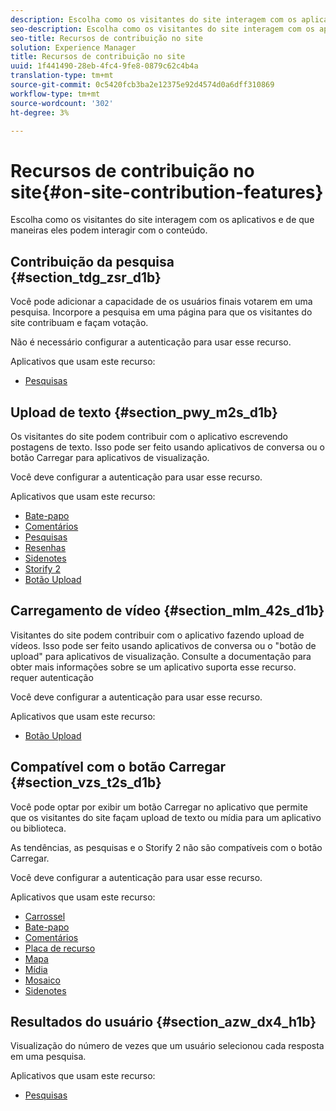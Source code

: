 ```yaml
---
description: Escolha como os visitantes do site interagem com os aplicativos e de que maneiras eles podem interagir com o conteúdo.
seo-description: Escolha como os visitantes do site interagem com os aplicativos e de que maneiras eles podem interagir com o conteúdo.
seo-title: Recursos de contribuição no site
solution: Experience Manager
title: Recursos de contribuição no site
uuid: 1f441490-28eb-4fc4-9fe8-0879c62c4b4a
translation-type: tm+mt
source-git-commit: 0c5420fcb3ba2e12375e92d4574d0a6dff310869
workflow-type: tm+mt
source-wordcount: '302'
ht-degree: 3%

---
```



# Recursos de contribuição no site{#on-site-contribution-features}

Escolha como os visitantes do site interagem com os aplicativos e de que maneiras eles podem interagir com o conteúdo.

## Contribuição da pesquisa {#section_tdg_zsr_d1b}

Você pode adicionar a capacidade de os usuários finais votarem em uma pesquisa. Incorpore a pesquisa em uma página para que os visitantes do site contribuam e façam votação.

Não é necessário configurar a autenticação para usar esse recurso.

Aplicativos que usam este recurso:

* [Pesquisas](../c-about-apps/c-polls-app/c-polls-app.md#c_polls_app)

## Upload de texto {#section_pwy_m2s_d1b}

Os visitantes do site podem contribuir com o aplicativo escrevendo postagens de texto. Isso pode ser feito usando aplicativos de conversa ou o botão Carregar para aplicativos de visualização.

Você deve configurar a autenticação para usar esse recurso.

Aplicativos que usam este recurso:

* [Bate-papo](../c-about-apps/c-chat-app/c-chat-app.md#c_chat_app)
* [Comentários](/help/using/c-about-apps/c-comments/c-comments.md)
* [Pesquisas](../c-about-apps/c-polls-app/c-polls-app.md#c_polls_app)
* [Resenhas](../c-about-apps/c-reviews-app/c-reviews-app.md#c_reviews_app)
* [Sidenotes](../c-about-apps/c-sidenotes-app/c-sidenotes-app.md#c_sidenotes_app)
* [Storify 2](../c-about-apps/c-storify2/c-storify2.md#c_storify2)
* [Botão Upload](../c-about-apps/c-upload-button-app/c-upload-button-app.md#c_upload_button_app)

## Carregamento de vídeo {#section_mlm_42s_d1b}

Visitantes do site podem contribuir com o aplicativo fazendo upload de vídeos. Isso pode ser feito usando aplicativos de conversa ou o &quot;botão de upload&quot; para aplicativos de visualização. Consulte a documentação para obter mais informações sobre se um aplicativo suporta esse recurso. requer autenticação

Você deve configurar a autenticação para usar esse recurso.

Aplicativos que usam este recurso:

* [Botão Upload](../c-about-apps/c-upload-button-app/c-upload-button-app.md#c_upload_button_app)

## Compatível com o botão Carregar {#section_vzs_t2s_d1b}

Você pode optar por exibir um botão Carregar no aplicativo que permite que os visitantes do site façam upload de texto ou mídia para um aplicativo ou biblioteca.

As tendências, as pesquisas e o Storify 2 não são compatíveis com o botão Carregar.

Você deve configurar a autenticação para usar esse recurso.

Aplicativos que usam este recurso:

* [Carrossel](../c-about-apps/c-carousel-app/c-carousel-app.md#c_carousel_app)
* [Bate-papo](../c-about-apps/c-chat-app/c-chat-app.md#c_chat_app)
* [Comentários](/help/using/c-about-apps/c-comments/c-comments.md)
* [Placa de recurso](../c-about-apps/c-feature-card-app/c-feature-card-app.md#c_feature_card_app)
* [Mapa](../c-about-apps/c-map-app/c-map-app.md#c_map_app)
* [Mídia](../c-about-apps/c-media-wall-app/c-media-wall-app.md#c_media_wall_app)
* [Mosaico](../c-about-apps/c-mosaic-app/c-mosaic-app.md#c_mosaic_app)
* [Sidenotes](../c-about-apps/c-sidenotes-app/c-sidenotes-app.md#c_sidenotes_app)

## Resultados do usuário {#section_azw_dx4_h1b}

Visualização do número de vezes que um usuário selecionou cada resposta em uma pesquisa.

Aplicativos que usam este recurso:

* [Pesquisas](../c-about-apps/c-polls-app/c-polls-app.md#c_polls_app)

